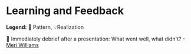 # Learning and Feedback

**Legend:** 🐾 Pattern, 💡Realization

🐾 Immediately debrief after a presentation: What went well, what didn't? - [Meri Williams](https://vimeo.com/99813968)

